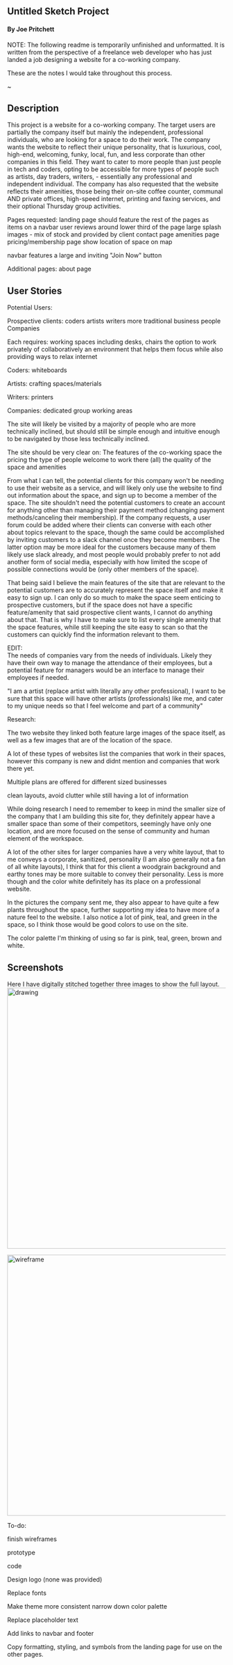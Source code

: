 ## Untitled Sketch Project
#### By Joe Pritchett

NOTE: The following readme is temporarily unfinished and unformatted. It is written from the perspective of a freelance web developer who has just landed a job designing a website for a co-working company.

These are the notes I would take throughout this process.

~

## Description

This project is a website for a co-working company. The target users are partially the company itself but mainly the independent, professional individuals, who are looking for a space to do their work. The company wants the website to reflect their unique personality, that is luxurious, cool, high-end, welcoming, funky, local, fun, and less corporate than other companies in this field. They want to cater to more people than just people in tech and coders, opting to be accessible for more types of people such as artists, day traders, writers, - essentially any professional and independent individual. The company has also requested that the website reflects their amenities, those being their on-site coffee counter, communal AND private offices, high-speed internet, printing and faxing services, and their optional Thursday group activities.

Pages requested:
  landing page
    should feature the rest of the pages as items on a navbar
    user reviews around lower third of the page
    large splash images - mix of stock and provided by client
  contact page
  amenities page
  pricing/membership page
    show location of space on map

  navbar features a large and inviting "Join Now" button

Additional pages:
  about page

## User Stories

Potential Users:

  Prospective clients:
    coders
    artists
    writers
    more traditional business people
    Companies

  Each requires:
    working spaces including desks, chairs
    the option to work privately of collaboratively
    an environment that helps them focus while also providing ways to relax
    internet

  Coders:
    whiteboards

  Artists:
    crafting spaces/materials

  Writers:
    printers

  Companies:
    dedicated group working areas

The site will likely be visited by a majority of people who are more technically inclined, but should still be simple enough and intuitive enough to be navigated by those less technically inclined.

The site should be very clear on:
  The features of the co-working space
  the pricing
  the type of people welcome to work there (all)
  the quality of the space and amenities

From what I can tell, the potential clients for this company won't be needing to use their website as a service, and will likely only use the website to find out information about the space, and sign up to become a member of the space. The site shouldn't need the potential customers to create an account for anything other than managing their payment method (changing payment methods/canceling their membership). If the company requests, a user forum could be added where their clients can converse with each other about topics relevant to the space, though the same could be accomplished by inviting customers to a slack channel once they become members. The latter option may be more ideal for the customers because many of them likely use slack already, and most people would probably prefer to not add another form of social media, especially with how limited the scope of possible connections would be (only other members of the space).

That being said I believe the main features of the site that are relevant to the potential customers are to accurately represent the space itself and make it easy to sign up. I can only do so much to make the space seem enticing to prospective customers, but if the space does not have a specific feature/amenity that said prospective client wants, I cannot do anything about that. That is why I have to make sure to list every single amenity that the space features, while still keeping the site easy to scan so that the customers can quickly find the information relevant to them.


EDIT:   
  The needs of companies vary from the needs of individuals. Likely they have their own way to manage the attendance of their employees, but a potential feature for managers would be an interface to manage their employees if needed.



"I am a artist (replace artist with literally any other professional), I want to be sure that this space will have other artists (professionals) like me, and cater to my unique needs so that I feel welcome and part of a community"


Research:

  The two website they linked both feature large images of the space itself, as well as a few images that are of the location of the space.

  A lot of these types of websites list the companies that work in their spaces, however this company is new and didnt mention and companies that work there yet.

  Multiple plans are offered for different sized businesses

  clean layouts, avoid clutter while still having a lot of information

  While doing research I need to remember to keep in mind the smaller size of the company that I am building this site for, they definitely appear have a smaller space than some of their competitors, seemingly have only one location, and are more focused on the sense of community and human element of the workspace.

  A lot of the other sites for larger companies have a very white layout, that to me conveys a corporate, sanitized, personality (I am also generally not a fan of all white layouts), I think that for this client a woodgrain background and earthy tones may be more suitable to convey their personality. Less is more though and the color white definitely has its place on a professional website.

  In the pictures the company sent me, they also appear to have quite a few plants throughout the space, further supporting my idea to have more of a nature feel to the website. I also notice a lot of pink, teal, and green in the space, so I think those would be good colors to use on the site.

  The color palette I'm thinking of using so far is pink, teal, green, brown and white.

## Screenshots

Here I have digitally stitched together three images to show the full layout.
<img src="img/landingPageSketch.png" alt="drawing" width="600"/>


<img src="img/wireframe.png" alt="wireframe" width="600"/>

To-do:

  finish wireframes

  prototype

  code

  Design logo (none was provided)

  Replace fonts

  Make theme more consistent
    narrow down color palette
    
  Replace placeholder text
  
  Add links to navbar and footer
  
  Copy formatting, styling, and symbols from the landing page for use on the other pages.
